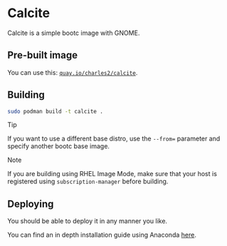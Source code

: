 # Calcite

Calcite is a simple bootc image with GNOME.

## Pre-built image

You can use this: [`quay.io/charles2/calcite`](https://quay.io/repository/charles2/calcite).

## Building

```bash
sudo podman build -t calcite .
```

> [!TIP]
> If you want to use a different base distro, use the `--from=` parameter and specify another bootc base image.

> [!NOTE]
> If you are building using RHEL Image Mode, make sure that your host is registered using `subscription-manager` before building.

## Deploying

You should be able to deploy it in any manner you like.

You can find an in depth installation guide using Anaconda [here](INSTALL.md).
